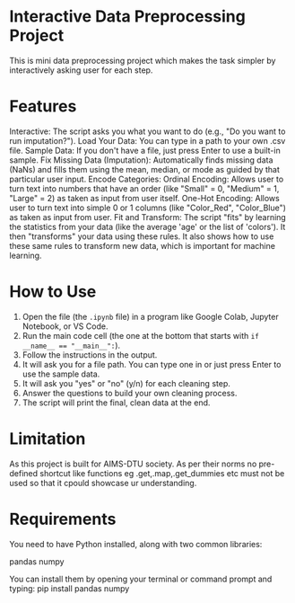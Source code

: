 # Interactive Data Preprocessing Project
This is mini data preprocessing project which makes the task simpler by interactively asking user for each step.

# Features
Interactive: The script asks you what you want to do (e.g., "Do you want to run imputation?").
Load Your Data: You can type in a path to your own .csv file.
Sample Data: If you don't have a file, just press Enter to use a built-in sample.
Fix Missing Data (Imputation): Automatically finds missing data (NaNs) and fills them using the mean, median, or mode as guided by that particular user input.
Encode Categories:
    Ordinal Encoding: Allows user to turn text into numbers that have an order (like "Small" = 0, "Medium" = 1, "Large" = 2) as taken as input from user itself.
    One-Hot Encoding: Allows user to turn text into simple 0 or 1 columns (like "Color\_Red", "Color\_Blue") as taken as input from user.
Fit and Transform:
    The script "fits" by learning the statistics from your data (like the average 'age' or the list of 'colors').
    It then "transforms" your data using these rules.
    It also shows how to use these same rules to transform new data, which is important for machine learning.

# How to Use

1.  Open the file (the `.ipynb` file) in a program like Google Colab, Jupyter Notebook, or VS Code.
2.  Run the main code cell (the one at the bottom that starts with `if __name__ == "__main__":`).
3.  Follow the instructions in the output.
4.  It will ask you for a file path. You can type one in or just press Enter to use the sample data.
5.  It will ask you "yes" or "no" (y/n) for each cleaning step.
6.  Answer the questions to build your own cleaning process.
7.  The script will print the final, clean data at the end.


# Limitation
As this project is built for AIMS-DTU society. As per their norms no pre-defined shortcut like functions eg .get,.map,.get_dummies etc must not be used so that it cpould showcase ur understanding.
# Requirements
You need to have Python installed, along with two common libraries:

pandas
numpy

You can install them by opening your terminal or command prompt and typing:
pip install pandas numpy
